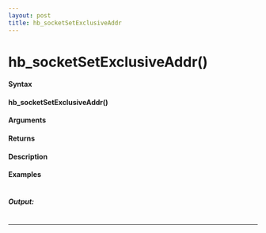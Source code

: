 ```yaml
---
layout: post
title: hb_socketSetExclusiveAddr
---
```


# hb_socketSetExclusiveAddr()


#### Syntax

#### hb_socketSetExclusiveAddr()

#### Arguments

#### Returns

#### Description

#### Examples

```

```

##### Output:

```

```

---